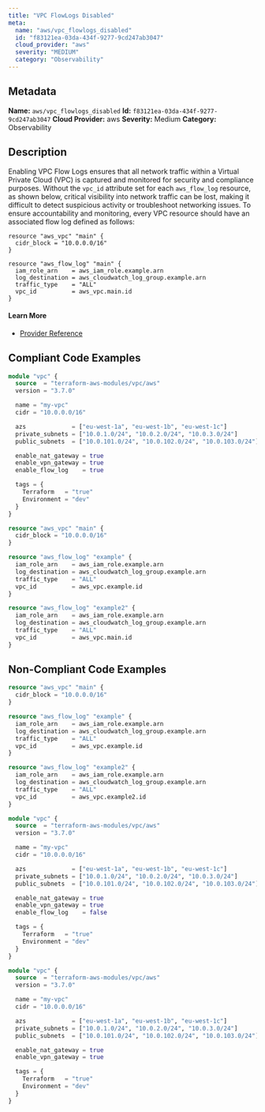 ```yaml
---
title: "VPC FlowLogs Disabled"
meta:
  name: "aws/vpc_flowlogs_disabled"
  id: "f83121ea-03da-434f-9277-9cd247ab3047"
  cloud_provider: "aws"
  severity: "MEDIUM"
  category: "Observability"
---
```

## Metadata
**Name:** `aws/vpc_flowlogs_disabled`
**Id:** `f83121ea-03da-434f-9277-9cd247ab3047`
**Cloud Provider:** aws
**Severity:** Medium
**Category:** Observability
## Description
Enabling VPC Flow Logs ensures that all network traffic within a Virtual Private Cloud (VPC) is captured and monitored for security and compliance purposes. Without the `vpc_id` attribute set for each `aws_flow_log` resource, as shown below, critical visibility into network traffic can be lost, making it difficult to detect suspicious activity or troubleshoot networking issues. To ensure accountability and monitoring, every VPC resource should have an associated flow log defined as follows:

```
resource "aws_vpc" "main" {
  cidr_block = "10.0.0.0/16"
}

resource "aws_flow_log" "main" {
  iam_role_arn    = aws_iam_role.example.arn
  log_destination = aws_cloudwatch_log_group.example.arn
  traffic_type    = "ALL"
  vpc_id          = aws_vpc.main.id
}
```

#### Learn More

 - [Provider Reference](https://registry.terraform.io/providers/hashicorp/aws/latest/docs/resources/vpc)


## Compliant Code Examples
```terraform
module "vpc" {
  source  = "terraform-aws-modules/vpc/aws"
  version = "3.7.0"

  name = "my-vpc"
  cidr = "10.0.0.0/16"

  azs             = ["eu-west-1a", "eu-west-1b", "eu-west-1c"]
  private_subnets = ["10.0.1.0/24", "10.0.2.0/24", "10.0.3.0/24"]
  public_subnets  = ["10.0.101.0/24", "10.0.102.0/24", "10.0.103.0/24"]

  enable_nat_gateway = true
  enable_vpn_gateway = true
  enable_flow_log    = true

  tags = {
    Terraform   = "true"
    Environment = "dev"
  }
}

```

```terraform
resource "aws_vpc" "main" {
  cidr_block = "10.0.0.0/16"
}

resource "aws_flow_log" "example" {
  iam_role_arn    = aws_iam_role.example.arn
  log_destination = aws_cloudwatch_log_group.example.arn
  traffic_type    = "ALL"
  vpc_id          = aws_vpc.example.id
}

resource "aws_flow_log" "example2" {
  iam_role_arn    = aws_iam_role.example.arn
  log_destination = aws_cloudwatch_log_group.example.arn
  traffic_type    = "ALL"
  vpc_id          = aws_vpc.main.id
}
```
## Non-Compliant Code Examples
```terraform
resource "aws_vpc" "main" {
  cidr_block = "10.0.0.0/16"
}

resource "aws_flow_log" "example" {
  iam_role_arn    = aws_iam_role.example.arn
  log_destination = aws_cloudwatch_log_group.example.arn
  traffic_type    = "ALL"
  vpc_id          = aws_vpc.example.id
}

resource "aws_flow_log" "example2" {
  iam_role_arn    = aws_iam_role.example.arn
  log_destination = aws_cloudwatch_log_group.example.arn
  traffic_type    = "ALL"
  vpc_id          = aws_vpc.example2.id
}

```

```terraform
module "vpc" {
  source  = "terraform-aws-modules/vpc/aws"
  version = "3.7.0"

  name = "my-vpc"
  cidr = "10.0.0.0/16"

  azs             = ["eu-west-1a", "eu-west-1b", "eu-west-1c"]
  private_subnets = ["10.0.1.0/24", "10.0.2.0/24", "10.0.3.0/24"]
  public_subnets  = ["10.0.101.0/24", "10.0.102.0/24", "10.0.103.0/24"]

  enable_nat_gateway = true
  enable_vpn_gateway = true
  enable_flow_log    = false

  tags = {
    Terraform   = "true"
    Environment = "dev"
  }
}

```

```terraform
module "vpc" {
  source  = "terraform-aws-modules/vpc/aws"
  version = "3.7.0"

  name = "my-vpc"
  cidr = "10.0.0.0/16"

  azs             = ["eu-west-1a", "eu-west-1b", "eu-west-1c"]
  private_subnets = ["10.0.1.0/24", "10.0.2.0/24", "10.0.3.0/24"]
  public_subnets  = ["10.0.101.0/24", "10.0.102.0/24", "10.0.103.0/24"]

  enable_nat_gateway = true
  enable_vpn_gateway = true

  tags = {
    Terraform   = "true"
    Environment = "dev"
  }
}

```
